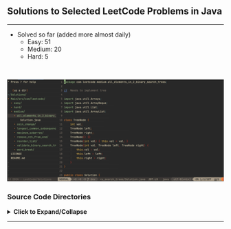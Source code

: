 ## Solutions to Selected LeetCode Problems in Java

---

- Solved so far (added more almost daily)
    + Easy: 51
    + Medium: 20
    + Hard: 5

<br/>

![](./images/Screen_Shot.JPG)

### Source Code Directories

<details>
<summary>
<b>Click to Expand/Collapse</b>
</summary>

</br>

<details> 
<summary> Easy (Expand/Collapse) </summary> 

    Main/src/com/leetcode
    └── easy
        ├── add_binary [***Grind 75]
        │   └── Solution.java
        ├── backspace_string_compare
        │   └── Solution.java
        ├── balanced_binary_tree [***Grind 75]
        │   └── Solution.java
        ├── best_time_to_buy_and_sell_stock [***Grind 75]
        │   └── Solution.java
        ├── binary_search [***Grind 75]
        │   └── Solution.java
        ├── binary_tree_inorder_traversal
        │   └── Solution.java
        ├── climbing_stairs [***Grind 75]
        │   └── Solution.java
        ├── contains_duplicate [***Grind 75]
        │   └── Solution.java
        ├── count_odd_nums_in_interval_range
        │   └── Solution.java
        ├── counting_bits
        │   └── Solution.java
        ├── degree_of_an_array
        │   └── Solution.class
        ├── diameter_of_binary_tree [***Grind 75]
        │   └── Solution.java
        ├── fibonacci_number
        │   └── Solution.class
        ├── happy_number
        │   └── Solution.java
        ├── intersection_of_two_linked_lists
        │   └── Solution.java
        ├── invert_binary_tree [***Grind 75]
        │   └── Solution.java
        ├── kth_largest_element_in_a_stream
        │   └── Solution.java
        ├── last_stone_weight
        │   └── Solution.java
        ├── linked_list_cycle [***Grind 75]
        │   └── Solution.java
        ├── longest_common_prefix
        │   └── Solution.class
        ├── longest_palindrome [***Grind 75]
        │   └── Solution.java
        ├── lowest_common_ancestor_of_a_bst [***Grind 75]
        │   └── Solution.java
        ├── majority_element [***Grind 75]
        │   └── Solution.java
        ├── maximum_depth_of_binary_tree [***Grind 75]
        │   └── Solution.java
        ├── merge_two_sorted_lists [***Grind 75]
        │   └── Solution.java
        ├── middle_node [***Grind 75]
        │   └── Solution.java
        ├── minimum_cost_climbing_stairs
        │   └── Solution.java
        ├── missing_number
        │   └── Solution.java
        ├── move_zeroes
        │   └── Solution.java
        ├── number_of_1_bits
        │   └── Solution.java
        ├── palindrome_linked_list
        │   └── Solution.java
        ├── palindrome_number
        │   └── Solution.class
        ├── plus_one
        │   └── Solution.java
        ├── ransom_note
        │   └── Solution.java
        ├── remove_all_adjacent_duplicates_in_string
        │   └── Solution.class
        ├── remove_duplicates_from_sorted_array
        │   └── Solution.java
        ├── remove_element
        │   └── Solution.java
        ├── remove_vowels_from_a_string
        │   └── Solution.java
        ├── reverse_bits
        │   └── Solution.java
        ├── reverse_linked_list [***Grind 75]
        │   └── Solution.java
        ├── reverse_string
        │   └── Solution.class
        ├── same_tree
        │   └── Solution.java
        ├── search_insert_position
        │   └── Solution.java
        ├── single_number
        │   └── Solution.java
        ├── subtree_of_another_tree
        │   └── Solution.java
        ├── symmetric_tree
        │   └── Solution.java
        ├── two_sum [***Grind 75]
        │   └── Solution.java
        ├── valid_anagram [***Grind 75]
        │   └── Solution.java
        ├── valid_palindrome [***Grind 75]
        │   └── Solution.java
        └── valid_parentheses [***Grind 75]
            └── Solution.java

</details>

<details> 
<summary> Medium (Expand/Collapse) </summary> 

    Main/src/com/leetcode
    └── medium
        ├── all_elements_in_2_binary_search_trees
        │   └── Solution.java
        ├── coin_change [***Grind 75]
        │   └── Solution.java
        ├── gas_station
        │   └── Solution.java
        ├── group_anagrams
        │   └── Solution.java
        ├── longest_common_subsequence
        │   └── Solution.java
        ├── longest_substring_without_repeating [***Grind 75]
        │   └── Solution.class
        ├── maximum_subarray [***Grind 75]
        │   └── Solution.java
        ├── merge_intervals [***Grind 75]
        │   └── Solution.java
        ├── product_of_array_except_self [***Grind 75]
        │   └── Solution.java
        ├── remove_all_adjacent_duplicates_in_string_ii
        │   └── Solution.class
        ├── remove_duplicate_letters
        │   └── Solution.java
        ├── remove_duplicates_from_sorted_array_ii
        │   └── Solution.java
        ├── remove_nth_from_end
        │   └── Solution.java
        ├── reorder_list
        │   └── Solution.java
        ├── reverse_integer
        │   └── Solution.java
        ├── serialize_and_deserialize_bst
        │   └── Solution.java
        ├── simplify_path
        │   └── Solution.java
        ├── three_sum [***Grind 75]
        │   └── Solution.java
        ├── validate_binary_search_tree [***Grind 75]
        │   └── Solution.java
        └── word_break [***Grind 75]
            └── Solution.java
</details>

<details> 
<summary> Hard (Expand/Collapse) </summary> 

    Main/src/com/leetcode
    └── hard
        ├── alien_dictionary
        │   └── Solution.java
        ├── binary_tree_maximum_path_sum
        ├── burst_balloons_312
        ├── distinct_subsequences_115
        ├── edit_distance_72
        ├── find_median_from_data_stream [***Grind 75]
        │   └── Solution.java
        ├── largest_rectangle_in_histogram_84
        ├── longest_increasing_path_in_a_matrix_329
        ├── median_of_two_sorted_arrays
        │   └── Solution.java
        ├── merge_k_sorted_lists [***Grind 75]
        │   └── Solution.java
        ├── minimum_interval_to_include_each_query_1851
        ├── minimum_window_substring [***Grind 75]
        │   └── Solution.java
        ├── n_queens_51
        ├── reconstruct_itinerary_332
        ├── regular_expression_matching_10
        ├── reverse_nodes_in_k_group_25
        ├── serialize_and_deserialize_binary_tree
        ├── sliding_window_maximum_239
        ├── swim_in_rising_water_778
        ├── trapping_rain_water_42
        ├── word_ladder_127
        └── word_search_ii

</details>

*** [Grind 75 from the Tech Interview Handbook](https://www.techinterviewhandbook.org/grind75)

</details>

---
